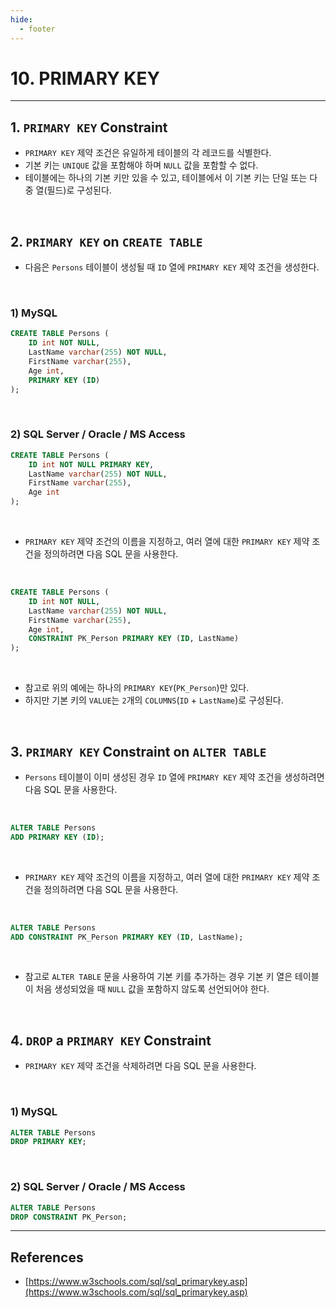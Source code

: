 ```yaml
---
hide:
  - footer
---
```


# 10. PRIMARY KEY

---

## 1. `PRIMARY KEY` Constraint

- `PRIMARY KEY` 제약 조건은 유일하게 테이블의 각 레코드를 식별한다.
- 기본 키는 `UNIQUE` 값을 포함해야 하며 `NULL` 값을 포함할 수 없다.
- 테이블에는 하나의 기본 키만 있을 수 있고, 테이블에서 이 기본 키는 단일 또는 다중 열(필드)로 구성된다.

<br/>

## 2. `PRIMARY KEY` on `CREATE TABLE`

- 다음은 `Persons` 테이블이 생성될 때 `ID` 열에 `PRIMARY KEY` 제약 조건을 생성한다.

<br/>

### 1) MySQL

```sql
CREATE TABLE Persons (
    ID int NOT NULL,
    LastName varchar(255) NOT NULL,
    FirstName varchar(255),
    Age int,
    PRIMARY KEY (ID)
);
```

<br/>

### 2) SQL Server / Oracle / MS Access

```sql
CREATE TABLE Persons (
    ID int NOT NULL PRIMARY KEY,
    LastName varchar(255) NOT NULL,
    FirstName varchar(255),
    Age int
);
```

<br/>

- `PRIMARY KEY` 제약 조건의 이름을 지정하고, 여러 열에 대한 `PRIMARY KEY` 제약 조건을 정의하려면 다음 SQL 문을 사용한다.

<br/>

```sql
CREATE TABLE Persons (
    ID int NOT NULL,
    LastName varchar(255) NOT NULL,
    FirstName varchar(255),
    Age int,
    CONSTRAINT PK_Person PRIMARY KEY (ID, LastName)
);
```

<br/>

- 참고로 위의 예에는 하나의 `PRIMARY KEY`(`PK_Person`)만 있다.
- 하지만 기본 키의 `VALUE`는 `2`개의 `COLUMNS`(`ID` + `LastName`)로 구성된다.

<br/>

## 3. `PRIMARY KEY` Constraint on `ALTER TABLE`

- `Persons` 테이블이 이미 생성된 경우 `ID` 열에 `PRIMARY KEY` 제약 조건을 생성하려면 다음 SQL 문을 사용한다.

<br/>

```sql
ALTER TABLE Persons
ADD PRIMARY KEY (ID);
```

<br/>

- `PRIMARY KEY` 제약 조건의 이름을 지정하고, 여러 열에 대한 `PRIMARY KEY` 제약 조건을 정의하려면 다음 SQL 문을 사용한다.

<br/>

```sql
ALTER TABLE Persons
ADD CONSTRAINT PK_Person PRIMARY KEY (ID, LastName);
```

<br/>

- 참고로 `ALTER TABLE` 문을 사용하여 기본 키를 추가하는 경우 기본 키 열은 테이블이 처음 생성되었을 때 `NULL` 값을 포함하지 않도록 선언되어야 한다.

<br/>

## 4. `DROP` a `PRIMARY KEY` Constraint

- `PRIMARY KEY` 제약 조건을 삭제하려면 다음 SQL 문을 사용한다.

<br/>

### 1) MySQL

```sql
ALTER TABLE Persons
DROP PRIMARY KEY;
```

<br/>

### 2) SQL Server / Oracle / MS Access

```sql
ALTER TABLE Persons
DROP CONSTRAINT PK_Person;
```

---

## References

- [https://www.w3schools.com/sql/sql_primarykey.asp](https://www.w3schools.com/sql/sql_primarykey.asp)
